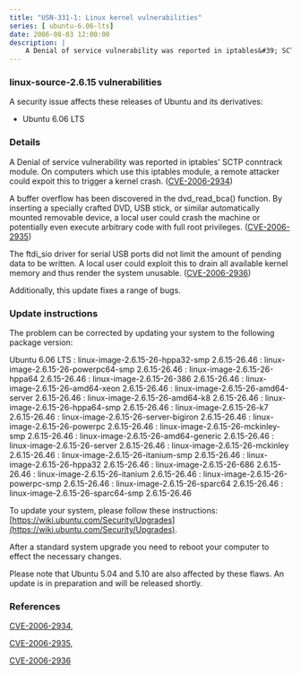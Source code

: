 ```yaml
---
title: "USN-331-1: Linux kernel vulnerabilities"
series: [ ubuntu-6.06-lts]
date: 2006-08-03 12:00:00
description: |
    A Denial of service vulnerability was reported in iptables&#39; SCTP conntrack module. On computers which use this iptables module, a remote attacker could expoit this to trigger a kernel crash. ([CVE-2006-2934](http://people.ubuntu.com/~ubuntu-security/cve/CVE-2006-2934))
--- 
```

 
 


### linux-source-2.6.15 vulnerabilities

A security issue affects these releases of Ubuntu and its derivatives:

* Ubuntu 6.06 LTS

### Details

A Denial of service vulnerability was reported in iptables&#39; SCTP conntrack module. On computers which use this iptables module, a remote attacker could expoit this to trigger a kernel crash. ([CVE-2006-2934](http://people.ubuntu.com/~ubuntu-security/cve/CVE-2006-2934))

A buffer overflow has been discovered in the dvd_read_bca() function. By inserting a specially crafted DVD, USB stick, or similar automatically mounted removable device, a local user could crash the machine or potentially even execute arbitrary code with full root privileges. ([CVE-2006-2935](http://people.ubuntu.com/~ubuntu-security/cve/CVE-2006-2935))

The ftdi_sio driver for serial USB ports did not limit the amount of pending data to be written. A local user could exploit this to drain all available kernel memory and thus render the system unusable. ([CVE-2006-2936](http://people.ubuntu.com/~ubuntu-security/cve/CVE-2006-2936))

Additionally, this update fixes a range of bugs.

### Update instructions

The problem can be corrected by updating your system to the following package version:

Ubuntu 6.06 LTS
 : linux-image-2.6.15-26-hppa32-smp <span>2.6.15-26.46</span>
 : linux-image-2.6.15-26-powerpc64-smp <span>2.6.15-26.46</span>
 : linux-image-2.6.15-26-hppa64 <span>2.6.15-26.46</span>
 : linux-image-2.6.15-26-386 <span>2.6.15-26.46</span>
 : linux-image-2.6.15-26-amd64-xeon <span>2.6.15-26.46</span>
 : linux-image-2.6.15-26-amd64-server <span>2.6.15-26.46</span>
 : linux-image-2.6.15-26-amd64-k8 <span>2.6.15-26.46</span>
 : linux-image-2.6.15-26-hppa64-smp <span>2.6.15-26.46</span>
 : linux-image-2.6.15-26-k7 <span>2.6.15-26.46</span>
 : linux-image-2.6.15-26-server-bigiron <span>2.6.15-26.46</span>
 : linux-image-2.6.15-26-powerpc <span>2.6.15-26.46</span>
 : linux-image-2.6.15-26-mckinley-smp <span>2.6.15-26.46</span>
 : linux-image-2.6.15-26-amd64-generic <span>2.6.15-26.46</span>
 : linux-image-2.6.15-26-server <span>2.6.15-26.46</span>
 : linux-image-2.6.15-26-mckinley <span>2.6.15-26.46</span>
 : linux-image-2.6.15-26-itanium-smp <span>2.6.15-26.46</span>
 : linux-image-2.6.15-26-hppa32 <span>2.6.15-26.46</span>
 : linux-image-2.6.15-26-686 <span>2.6.15-26.46</span>
 : linux-image-2.6.15-26-itanium <span>2.6.15-26.46</span>
 : linux-image-2.6.15-26-powerpc-smp <span>2.6.15-26.46</span>
 : linux-image-2.6.15-26-sparc64 <span>2.6.15-26.46</span>
 : linux-image-2.6.15-26-sparc64-smp <span>2.6.15-26.46</span>

To update your system, please follow these instructions: [https://wiki.ubuntu.com/Security/Upgrades](https://wiki.ubuntu.com/Security/Upgrades).

After a standard system upgrade you need to reboot your computer to effect the necessary changes.

Please note that Ubuntu 5.04 and 5.10 are also affected by these flaws. An update is in preparation and will be released shortly.

### References

 
 [CVE-2006-2934](http://people.ubuntu.com/~ubuntu-security/cve/CVE-2006-2934), 

 [CVE-2006-2935](http://people.ubuntu.com/~ubuntu-security/cve/CVE-2006-2935), 

 [CVE-2006-2936](http://people.ubuntu.com/~ubuntu-security/cve/CVE-2006-2936)
 

